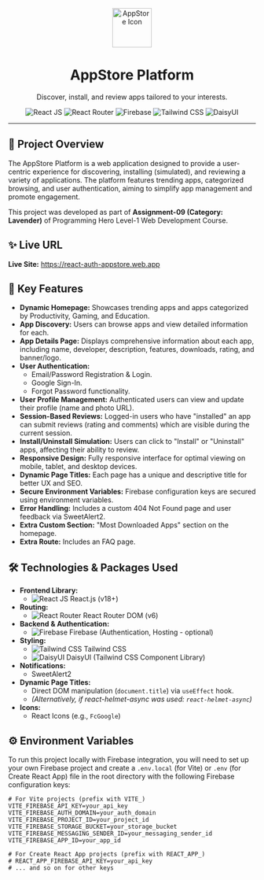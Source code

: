<div align="center">
  <img src="https://raw.githubusercontent.com/FortAwesome/Font-Awesome/6.x/svgs/solid/store.svg" alt="AppStore Icon" width="80"/>
  <h1>AppStore Platform</h1>
  <p>
    Discover, install, and review apps tailored to your interests.
  </p>
  <p>
    <img src="https://img.shields.io/badge/React-20232A?style=for-the-badge&logo=react&logoColor=61DAFB" alt="React JS" />
    <img src="https://img.shields.io/badge/React_Router-CA4245?style=for-the-badge&logo=react-router&logoColor=white" alt="React Router" />
    <img src="https://img.shields.io/badge/Firebase-FFCA28?style=for-the-badge&logo=firebase&logoColor=black" alt="Firebase" />
    <img src="https://img.shields.io/badge/Tailwind_CSS-38B2AC?style=for-the-badge&logo=tailwind-css&logoColor=white" alt="Tailwind CSS" />
    <img src="https://img.shields.io/badge/DaisyUI-1AD1A5?style=for-the-badge&logo=daisyui&logoColor=black" alt="DaisyUI" />
  </p>
</div>

---

## 🚀 Project Overview

The AppStore Platform is a web application designed to provide a user-centric experience for discovering, installing (simulated), and reviewing a variety of applications. The platform features trending apps, categorized browsing, and user authentication, aiming to simplify app management and promote engagement.

This project was developed as part of **Assignment-09 (Category: Lavender)** of Programming Hero Level-1 Web Development Course.

## ✨ Live URL

**Live Site:**  https://react-auth-appstore.web.app

## 🔑 Key Features

*   **Dynamic Homepage:** Showcases trending apps and apps categorized by Productivity, Gaming, and Education.
*   **App Discovery:** Users can browse apps and view detailed information for each.
*   **App Details Page:** Displays comprehensive information about each app, including name, developer, description, features, downloads, rating, and banner/logo.
*   **User Authentication:**
    *   Email/Password Registration & Login.
    *   Google Sign-In.
    *   Forgot Password functionality.
*   **User Profile Management:** Authenticated users can view and update their profile (name and photo URL).
*   **Session-Based Reviews:** Logged-in users who have "installed" an app can submit reviews (rating and comments) which are visible during the current session.
*   **Install/Uninstall Simulation:** Users can click to "Install" or "Uninstall" apps, affecting their ability to review.
*   **Responsive Design:** Fully responsive interface for optimal viewing on mobile, tablet, and desktop devices.
*   **Dynamic Page Titles:** Each page has a unique and descriptive title for better UX and SEO.
*   **Secure Environment Variables:** Firebase configuration keys are secured using environment variables.
*   **Error Handling:** Includes a custom 404 Not Found page and user feedback via SweetAlert2.
*   **Extra Custom Section:** "Most Downloaded Apps" section on the homepage.
*   **Extra Route:** Includes an FAQ page.

## 🛠️ Technologies & Packages Used

*   **Frontend Library:**
    *   <img src="https://img.shields.io/badge/React-20232A?style=flat&logo=react&logoColor=61DAFB" alt="React JS" /> React.js (v18+)
*   **Routing:**
    *   <img src="https://img.shields.io/badge/React_Router-CA4245?style=flat&logo=react-router&logoColor=white" alt="React Router" /> React Router DOM (v6)
*   **Backend & Authentication:**
    *   <img src="https://img.shields.io/badge/Firebase-FFCA28?style=flat&logo=firebase&logoColor=black" alt="Firebase" /> Firebase (Authentication, Hosting - optional)
*   **Styling:**
    *   <img src="https://img.shields.io/badge/Tailwind_CSS-38B2AC?style=flat&logo=tailwind-css&logoColor=white" alt="Tailwind CSS" /> Tailwind CSS
    *   <img src="https://img.shields.io/badge/DaisyUI-1AD1A5?style=flat&logo=daisyui&logoColor=black" alt="DaisyUI" /> DaisyUI (Tailwind CSS Component Library)
*   **Notifications:**
    *   SweetAlert2
*   **Dynamic Page Titles:**
    *   Direct DOM manipulation (`document.title`) via `useEffect` hook.
    *   _(Alternatively, if react-helmet-async was used: `react-helmet-async`)_
*   **Icons:**
    *   React Icons (e.g., `FcGoogle`)

## ⚙️ Environment Variables

To run this project locally with Firebase integration, you will need to set up your own Firebase project and create a `.env.local` (for Vite) or `.env` (for Create React App) file in the root directory with the following Firebase configuration keys:

```env
# For Vite projects (prefix with VITE_)
VITE_FIREBASE_API_KEY=your_api_key
VITE_FIREBASE_AUTH_DOMAIN=your_auth_domain
VITE_FIREBASE_PROJECT_ID=your_project_id
VITE_FIREBASE_STORAGE_BUCKET=your_storage_bucket
VITE_FIREBASE_MESSAGING_SENDER_ID=your_messaging_sender_id
VITE_FIREBASE_APP_ID=your_app_id

# For Create React App projects (prefix with REACT_APP_)
# REACT_APP_FIREBASE_API_KEY=your_api_key
# ... and so on for other keys
